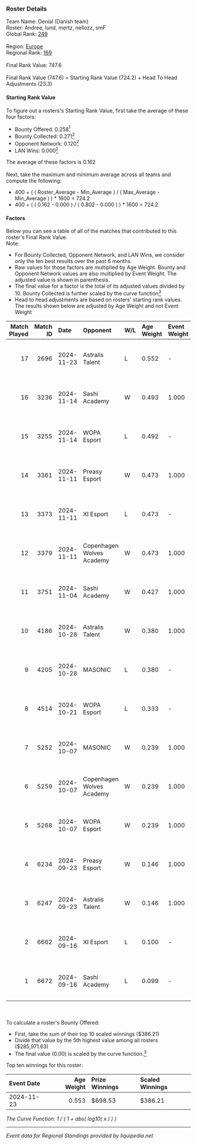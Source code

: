 ### Roster Details<br />
Team Name: Denial (Danish team)<br />
Roster: Andree, lund, mertz, nellozz, smF<br />
Global Rank: [249](../../standings_global_2025_02_28.md)<br />
<br />
Region: [Europe]( ../../standings_europe_2025_02_28.md)<br />
Regional Rank: [169]( ../../standings_europe_2025_02_28.md)<br />
<br />
Final Rank Value:  747.6<br />
<br />
Final Rank Value (747.6) = Starting Rank Value (724.2) + Head To Head Adjustments (23.3)<br />

#### Starting Rank Value<br />
To figure out a rosters's Starting Rank Value, first take the average of these four factors:<br />
- Bounty Offered: 0.258[<sup>1</sup>](#table2)
- Bounty Collected: 0.271[<sup>2</sup>](#table1)
- Opponent Network: 0.120[<sup>2</sup>](#table1)
- LAN Wins: 0.000[<sup>2</sup>](#table1)

The average of these factors is 0.162<br />
<br />
Next, take the maximum and minimum average across all teams and compute the following:<br />
- 400 + ( ( Roster_Average - Min_Average ) / ( Max_Average - Min_Average ) ) * 1600 = 724.2
- 400 + ( ( 0.162 - 0.000 ) / ( 0.802 - 0.000 ) ) * 1600 = 724.2


#### Factors<br />
Below you can see a table of all of the matches that contributed to this roster's Final Rank Value.<br />
Note:<br />

- For Bounty Collected, Opponent Network, and LAN Wins, we consider only the ten best results over the past 6 months.
- Raw values for those factors are multiplied by Age Weight. Bounty and Opponent Network values are also multiplied by Event Weight. The adjusted value is shown in parenthesis.
- The final value for a factor is the total of its adjusted values divided by 10. Bounty Collected is further scaled by the curve function[<sup>3</sup>](#curveFunction)
- Head to head adjustments are based on rosters' starting rank values. The results shown below are adjusted by Age Weight and not Event Weight
<span id="table1"></span><br />


| Match Played | Match ID | Date       | Opponent                  | W/L | Age Weight | Event Weight | Bounty Collected | Opponent Network | LAN Wins  | H2H Adj. | Roster                             |
| -: | -: | :- | :- | :- | :- | :- | :- | :- | :- | -: | :- |
|           17 |     2696 | 2024-11-23 | Astralis Talent           | L   | 0.552      | -            | -                | -                | -         |    -4.49 | Andree, lund, mertz, nellozz, smF  |
|           16 |     3236 | 2024-11-14 | Sashi Academy             | W   | 0.493      | 1.000        | 0.001 (0.001)    | 0.310 (0.153)    | 0 (0.000) |     8.72 | Andree, lund, mertz, nellozz, smF  |
|           15 |     3255 | 2024-11-14 | WOPA Esport               | L   | 0.492      | -            | -                | -                | -         |    -3.07 | Andree, J3nsyy, lund, nellozz, smF |
|           14 |     3361 | 2024-11-11 | Preasy Esport             | W   | 0.473      | 1.000        | 0.014 (0.007)    | 0.566 (0.268)    | 0 (0.000) |    10.36 | Andree, lund, mertz, nellozz, smF  |
|           13 |     3373 | 2024-11-11 | XI Esport                 | L   | 0.473      | -            | -                | -                | -         |   -11.09 | Andree, lund, mertz, nellozz, smF  |
|           12 |     3379 | 2024-11-11 | Copenhagen Wolves Academy | W   | 0.473      | 1.000        | 0.000 (0.000)    | 0.000 (0.000)    | 0 (0.000) |     1.78 | Andree, lund, mertz, nellozz, smF  |
|           11 |     3751 | 2024-11-04 | Sashi Academy             | W   | 0.427      | 1.000        | 0.001 (0.001)    | 0.310 (0.132)    | 0 (0.000) |     7.64 | Andree, lund, mertz, nellozz, smF  |
|           10 |     4186 | 2024-10-28 | Astralis Talent           | W   | 0.380      | 1.000        | 0.003 (0.001)    | 0.640 (0.243)    | 0 (0.000) |     8.32 | Andree, lund, mertz, nellozz, smF  |
|            9 |     4205 | 2024-10-28 | MASONIC                   | L   | 0.380      | -            | -                | -                | -         |    -6.84 | Andree, lund, mertz, nellozz, smF  |
|            8 |     4514 | 2024-10-21 | WOPA Esport               | L   | 0.333      | -            | -                | -                | -         |    -1.84 | Andree, lund, mertz, nellozz, smF  |
|            7 |     5252 | 2024-10-07 | MASONIC                   | W   | 0.239      | 1.000        | 0.001 (0.000)    | 0.129 (0.031)    | 0 (0.000) |     3.34 | Andree, lund, mertz, nellozz, smF  |
|            6 |     5259 | 2024-10-07 | Copenhagen Wolves Academy | W   | 0.239      | 1.000        | 0.000 (0.000)    | 0.000 (0.000)    | 0 (0.000) |     0.99 | Andree, lund, mertz, nellozz, smF  |
|            5 |     5268 | 2024-10-07 | WOPA Esport               | W   | 0.239      | 1.000        | 0.037 (0.009)    | 0.845 (0.202)    | 0 (0.000) |     6.22 | Andree, lund, mertz, nellozz, smF  |
|            4 |     6234 | 2024-09-23 | Preasy Esport             | W   | 0.146      | 1.000        | 0.014 (0.002)    | 0.566 (0.083)    | 0 (0.000) |     3.52 | Andree, lund, mertz, nellozz, smF  |
|            3 |     6247 | 2024-09-23 | Astralis Talent           | W   | 0.146      | 1.000        | 0.003 (0.000)    | 0.640 (0.093)    | 0 (0.000) |     3.41 | Andree, lund, mertz, nellozz, smF  |
|            2 |     6662 | 2024-09-16 | XI Esport                 | L   | 0.100      | -            | -                | -                | -         |    -2.32 | Andree, lund, mertz, nellozz, smF  |
|            1 |     6672 | 2024-09-16 | Sashi Academy             | L   | 0.099      | -            | -                | -                | -         |    -1.29 | Andree, lund, mertz, nellozz, smF  |

<br />
<span id="table2"></span><br />
To calculate a roster's Bounty Offered:<br />

- First, take the sum of their top 10 scaled winnings ($386.21)
- Divide that value by the 5th highest value among all rosters ($285,971.63)
- The final value (0.00) is scaled by the curve function.[<sup>3</sup>](#curveFunction)

Top ten winnings for this roster:<br />

| Event Date | Age Weight | Prize Winnings | Scaled Winnings |
| :- | -: | :- | :- |
| 2024-11-23 |      0.553 | $698.53        | $386.21         |


<span id="curveFunction"></span>_The Curve Function: 1 / ( 1 + abs( log10( x ) ) )_<br />

---
_Event data for Regional Standings provided by liquipedia.net_<br />
